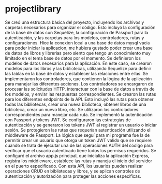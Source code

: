 # projectlibrary

Se creó una estructura básica del proyecto, incluyendo los archivos y carpetas necesarios para organizar el código.
Esto incluyó la configuración de la base de datos con Sequelize, la configuración de Passport para la autenticación,
y las carpetas para los modelos, controladores, rutas y configuraciones. Hice la conexion local a una base de datos 
mysql vacia para poder iniciar la aplicacion, me hubiera gustado poder crear una base de datos de libros y librerias 
pero siento que tengo un conocimiento muy limitado en el tema base de datos por el momento.
Se definieron los modelos de datos necesarios para la aplicación. En este caso, se crearon modelos para los libros y 
las bibliotecas, utilizando Sequelize para definir las tablas en la base de datos y establecer las relaciones entre ellas.
Se implementaron los controladores, que contienen la lógica de la aplicación para manejar las diferentes acciones. 
Los controladores se encargaron de procesar las solicitudes HTTP, interactuar con la base de datos a través de los modelos,
y enviar las respuestas correspondientes.
Se crearon las rutas para los diferentes endpoints de la API. Esto incluyó las rutas para obtener todas las bibliotecas, 
crear una nueva biblioteca, obtener libros de una biblioteca, crear un nuevo libro, etc. 
Se utilizaron los controladores correspondientes para manejar cada ruta.
Se implementó la autenticación con Passport y tokens JWT. Se configuraron las estrategias de autenticación 
y se generaron los tokens JWT al registrar un usuario o iniciar sesión. Se protegieron las rutas que requerían 
autenticación utilizando el middleware de Passport. La lógica que seguí para mi programa fue la de permitir 
crear un usuario que otorga un token JWT valido que se requiere cuando se trata de ejecutar una de las operaciones
AUTH del codigo para verificar que el usuario autenticado tiene todos los permisos requeridos. 
Se configuró el archivo app.js principal, que inicializa la aplicación Express, registra los middleware, 
establece las rutas y maneja el inicio del servidor en el puerto especificado.
Con esta API, los usuarios pueden realizar operaciones CRUD en bibliotecas y libros, y se aplican controles de 
autenticación y autorización para proteger las acciones específicas.
